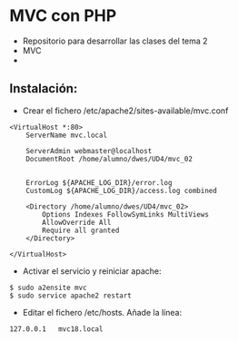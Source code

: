 # MVC con PHP

- Repositorio para desarrollar las clases del tema 2
- MVC
-

##  Instalación:

- Crear el fichero /etc/apache2/sites-available/mvc.conf

```
<VirtualHost *:80>
    ServerName mvc.local

    ServerAdmin webmaster@localhost
    DocumentRoot /home/alumno/dwes/UD4/mvc_02


    ErrorLog ${APACHE_LOG_DIR}/error.log
    CustomLog ${APACHE_LOG_DIR}/access.log combined

    <Directory /home/alumno/dwes/UD4/mvc_02>
        Options Indexes FollowSymLinks MultiViews
        AllowOverride All
        Require all granted
    </Directory>

</VirtualHost>

```

- Activar el servicio y reiniciar apache:

```
$ sudo a2ensite mvc
$ sudo service apache2 restart
```

- Editar el fichero /etc/hosts. Añade la línea:

```
127.0.0.1   mvc18.local
```
